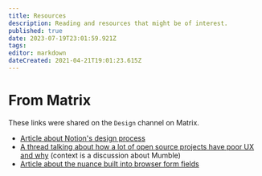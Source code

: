 ```yaml
---
title: Resources
description: Reading and resources that might be of interest.
published: true
date: 2023-07-19T23:01:59.921Z
tags: 
editor: markdown
dateCreated: 2021-04-21T19:01:23.615Z
---
```


# From Matrix

These links were shared on the `Design` channel on Matrix.

- [Article about Notion's design process](https://www.figma.com/blog/design-on-a-deadline-how-notion-pulled-itself-back-from-the-brink-of-failure/)
- [A thread talking about how a lot of open source projects have poor UX and why](https://news.ycombinator.com/item?id=27649307) (context is a discussion about Mumble)
- [Article about the nuance built into browser form fields](https://drewdevault.com/2021/06/27/You-cant-capture-the-nuance.html)